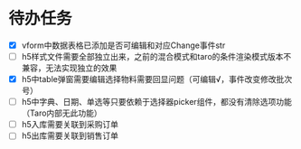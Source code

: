 # 待办任务
- [x] vform中数据表格已添加是否可编辑和对应Change事件str
- [ ] h5样式文件需要全部独立出来，之前的混合模式和taro的条件渲染模式版本不兼容，无法实现独立的效果
- [x] h5中table弹窗需要编辑选择物料需要回显问题（可编辑√，事件改变修改批次号）
- [ ] h5中字典、日期、单选等只要依赖于选择器picker组件，都没有清除选项功能（Taro内部无此功能）
- [ ] h5入库需要关联到采购订单
- [ ] h5出库需要关联到销售订单